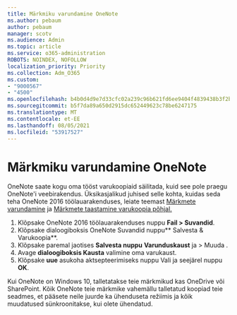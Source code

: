 ```yaml
---
title: Märkmiku varundamine OneNote
ms.author: pebaum
author: pebaum
manager: scotv
ms.audience: Admin
ms.topic: article
ms.service: o365-administration
ROBOTS: NOINDEX, NOFOLLOW
localization_priority: Priority
ms.collection: Adm_O365
ms.custom:
- "9000567"
- "4500"
ms.openlocfilehash: b4b0d4d9e7d33cfc02a239c96b621fd6ee9404f4839438b3f2b194ceda54658c
ms.sourcegitcommit: b5f7da89a650d2915dc652449623c78be6247175
ms.translationtype: MT
ms.contentlocale: et-EE
ms.lasthandoff: 08/05/2021
ms.locfileid: "53917527"
---
```

# <a name="backup-notebooks-in-onenote"></a>Märkmiku varundamine OneNote

OneNote saate kogu oma tööst varukoopiaid säilitada, kuid see pole praegu OneNote'i veebirakendus. Üksikasjalikud juhised selle kohta, kuidas seda teha OneNote 2016 töölauarakenduses, leiate teemast [Märkmete varundamine](https://support.office.com/article/back-up-notes-f58b34b0-611d-435e-87fa-7942a1767af4#id0eaabaaa=2016,_2013,_2010) ja [Märkmete taastamine varukoopia põhjal.](https://support.microsoft.com/office/5daf9cb0-6769-4998-a5de-f044fdd0d831)

1. Klõpsake OneNote 2016 töölauarakenduses nuppu **Fail > Suvandid**.
2. Klõpsake dialoogiboksis OneNote Suvandid nuppu** Salvesta & Varukoopia**.
3. Klõpsake paremal jaotises **Salvesta nuppu** **Varunduskaust** ja > Muuda .
4. Avage **dialoogiboksis Kausta** valimine oma varukaust.
5. Klõpsake **uue** asukoha aktsepteerimiseks nuppu Vali ja seejärel nuppu **OK**.

Kui OneNote on Windows 10, talletatakse teie märkmikud kas OneDrive või SharePoint. Kõik OneNote teie märkmike vahemällu talletatud koopiad teie seadmes, et pääsete neile juurde ka ühenduseta režiimis ja kõik muudatused sünkroonitakse, kui olete ühendatud.
